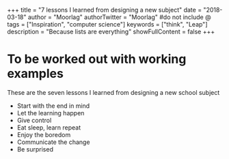+++
title = "7 lessons I learned from designing a new subject"
date = "2018-03-18"
author = "Moorlag"
authorTwitter = "Moorlag" #do not include @
tags = ["Inspiration", "computer science"]
keywords = ["think", "Leap"]
description = "Because lists are everything"
showFullContent = false
+++
# To be worked out with working examples

These are the seven lessons I learned from designing a new school subject

- Start with the end in mind
- Let the learning happen
- Give control
- Eat sleep, learn repeat
- Enjoy the boredom
- Communicate the change
- Be surprised
